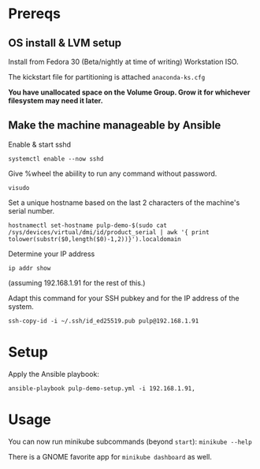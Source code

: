# Prereqs

## OS install & LVM setup

Install from Fedora 30 (Beta/nightly at time of writing) Workstation ISO.

The kickstart file for partitioning is attached `anaconda-ks.cfg`

**You have unallocated space on the Volume Group. Grow it for whichever filesystem may need it later.**


## Make the machine manageable by Ansible

Enable & start sshd

`systemctl enable --now sshd`

Give %wheel the abiility to run any command without password.

`visudo`

Set a unique hostname based on the last 2 characters of the machine's serial number.

`hostnamectl set-hostname pulp-demo-$(sudo cat /sys/devices/virtual/dmi/id/product_serial | awk '{ print tolower(substr($0,length($0)-1,2))}').localdomain`

Determine your IP address

`ip addr show`

(assuming 192.168.1.91 for the rest of this.)

Adapt this command for your SSH pubkey and for the IP address of the system.

`ssh-copy-id -i ~/.ssh/id_ed25519.pub pulp@192.168.1.91`

# Setup

Apply the Ansible playbook:

`ansible-playbook pulp-demo-setup.yml -i 192.168.1.91,`

# Usage

You can now run minikube subcommands (beyond `start`):
`minikube --help`

There is a GNOME favorite app for `minikube dashboard` as well.
